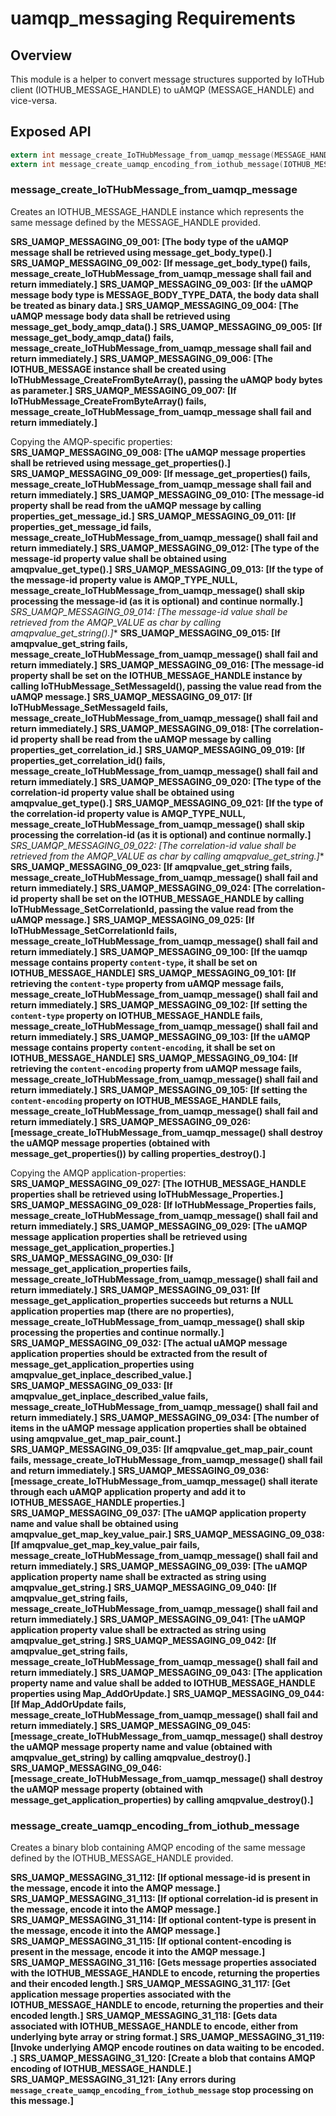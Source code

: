 # uamqp_messaging Requirements


## Overview

This module is a helper to convert message structures supported by IoTHub client (IOTHUB_MESSAGE_HANDLE) to uAMQP (MESSAGE_HANDLE) and vice-versa. 

## Exposed API

```c
extern int message_create_IoTHubMessage_from_uamqp_message(MESSAGE_HANDLE uamqp_message, IOTHUB_MESSAGE_HANDLE* iothubclient_message);
extern int message_create_uamqp_encoding_from_iothub_message(IOTHUB_MESSAGE_HANDLE message_handle, BINARY_DATA* body_binary_data);
```


### message_create_IoTHubMessage_from_uamqp_message

Creates an IOTHUB_MESSAGE_HANDLE instance which represents the same message defined by the MESSAGE_HANDLE provided.

**SRS_UAMQP_MESSAGING_09_001: [**The body type of the uAMQP message shall be retrieved using message_get_body_type().**]**
**SRS_UAMQP_MESSAGING_09_002: [**If message_get_body_type() fails, message_create_IoTHubMessage_from_uamqp_message shall fail and return immediately.**]**
**SRS_UAMQP_MESSAGING_09_003: [**If the uAMQP message body type is MESSAGE_BODY_TYPE_DATA, the body data shall be treated as binary data.**]**
**SRS_UAMQP_MESSAGING_09_004: [**The uAMQP message body data shall be retrieved using message_get_body_amqp_data().**]**
**SRS_UAMQP_MESSAGING_09_005: [**If message_get_body_amqp_data() fails, message_create_IoTHubMessage_from_uamqp_message shall fail and return immediately.**]**
**SRS_UAMQP_MESSAGING_09_006: [**The IOTHUB_MESSAGE instance shall be created using IoTHubMessage_CreateFromByteArray(), passing the uAMQP body bytes as parameter.**]**
**SRS_UAMQP_MESSAGING_09_007: [**If IoTHubMessage_CreateFromByteArray() fails, message_create_IoTHubMessage_from_uamqp_message shall fail and return immediately.**]**

Copying the AMQP-specific properties:
**SRS_UAMQP_MESSAGING_09_008: [**The uAMQP message properties shall be retrieved using message_get_properties().**]**
**SRS_UAMQP_MESSAGING_09_009: [**If message_get_properties() fails, message_create_IoTHubMessage_from_uamqp_message shall fail and return immediately.**]**
**SRS_UAMQP_MESSAGING_09_010: [**The message-id property shall be read from the uAMQP message by calling properties_get_message_id.**]**
**SRS_UAMQP_MESSAGING_09_011: [**If properties_get_message_id fails, message_create_IoTHubMessage_from_uamqp_message() shall fail and return immediately.**]**
**SRS_UAMQP_MESSAGING_09_012: [**The type of the message-id property value shall be obtained using amqpvalue_get_type().**]**
**SRS_UAMQP_MESSAGING_09_013: [**If the type of the message-id property value is AMQP_TYPE_NULL, message_create_IoTHubMessage_from_uamqp_message() shall skip processing the message-id (as it is optional) and continue normally.**]**
**SRS_UAMQP_MESSAGING_09_014: [**The message-id value shall be retrieved from the AMQP_VALUE as char* by calling amqpvalue_get_string().**]**
**SRS_UAMQP_MESSAGING_09_015: [**If amqpvalue_get_string fails, message_create_IoTHubMessage_from_uamqp_message() shall fail and return immediately.**]**
**SRS_UAMQP_MESSAGING_09_016: [**The message-id property shall be set on the IOTHUB_MESSAGE_HANDLE instance by calling IoTHubMessage_SetMessageId(), passing the value read from the uAMQP message.**]**
**SRS_UAMQP_MESSAGING_09_017: [**If IoTHubMessage_SetMessageId fails, message_create_IoTHubMessage_from_uamqp_message() shall fail and return immediately.**]**
**SRS_UAMQP_MESSAGING_09_018: [**The correlation-id property shall be read from the uAMQP message by calling properties_get_correlation_id.**]**
**SRS_UAMQP_MESSAGING_09_019: [**If properties_get_correlation_id() fails, message_create_IoTHubMessage_from_uamqp_message() shall fail and return immediately.**]**
**SRS_UAMQP_MESSAGING_09_020: [**The type of the correlation-id property value shall be obtained using amqpvalue_get_type().**]**
**SRS_UAMQP_MESSAGING_09_021: [**If the type of the correlation-id property value is AMQP_TYPE_NULL, message_create_IoTHubMessage_from_uamqp_message() shall skip processing the correlation-id (as it is optional) and continue normally.**]**
**SRS_UAMQP_MESSAGING_09_022: [**The correlation-id value shall be retrieved from the AMQP_VALUE as char* by calling amqpvalue_get_string.**]**
**SRS_UAMQP_MESSAGING_09_023: [**If amqpvalue_get_string fails, message_create_IoTHubMessage_from_uamqp_message() shall fail and return immediately.**]**
**SRS_UAMQP_MESSAGING_09_024: [**The correlation-id property shall be set on the IOTHUB_MESSAGE_HANDLE by calling IoTHubMessage_SetCorrelationId, passing the value read from the uAMQP message.**]**
**SRS_UAMQP_MESSAGING_09_025: [**If IoTHubMessage_SetCorrelationId fails, message_create_IoTHubMessage_from_uamqp_message() shall fail and return immediately.**]**
**SRS_UAMQP_MESSAGING_09_100: [**If the uamqp message contains property `content-type`, it shall be set on IOTHUB_MESSAGE_HANDLE**]**
**SRS_UAMQP_MESSAGING_09_101: [**If retrieving the `content-type` property from uAMQP message fails, message_create_IoTHubMessage_from_uamqp_message() shall fail and return immediately.**]**
**SRS_UAMQP_MESSAGING_09_102: [**If setting the `content-type` property on IOTHUB_MESSAGE_HANDLE fails, message_create_IoTHubMessage_from_uamqp_message() shall fail and return immediately.**]**
**SRS_UAMQP_MESSAGING_09_103: [**If the uAMQP message contains property `content-encoding`, it shall be set on IOTHUB_MESSAGE_HANDLE**]**
**SRS_UAMQP_MESSAGING_09_104: [**If retrieving the `content-encoding` property from uAMQP message fails, message_create_IoTHubMessage_from_uamqp_message() shall fail and return immediately.**]**
**SRS_UAMQP_MESSAGING_09_105: [**If setting the `content-encoding` property on IOTHUB_MESSAGE_HANDLE fails, message_create_IoTHubMessage_from_uamqp_message() shall fail and return immediately.**]**
**SRS_UAMQP_MESSAGING_09_026: [**message_create_IoTHubMessage_from_uamqp_message() shall destroy the uAMQP message properties (obtained with message_get_properties()) by calling properties_destroy().**]**

Copying the AMQP application-properties:
**SRS_UAMQP_MESSAGING_09_027: [**The IOTHUB_MESSAGE_HANDLE properties shall be retrieved using IoTHubMessage_Properties.**]**
**SRS_UAMQP_MESSAGING_09_028: [**If IoTHubMessage_Properties fails, message_create_IoTHubMessage_from_uamqp_message() shall fail and return immediately.**]**
**SRS_UAMQP_MESSAGING_09_029: [**The uAMQP message application properties shall be retrieved using message_get_application_properties.**]**
**SRS_UAMQP_MESSAGING_09_030: [**If message_get_application_properties fails, message_create_IoTHubMessage_from_uamqp_message() shall fail and return immediately.**]**
**SRS_UAMQP_MESSAGING_09_031: [**If message_get_application_properties succeeds but returns a NULL application properties map (there are no properties), message_create_IoTHubMessage_from_uamqp_message() shall skip processing the properties and continue normally.**]**
**SRS_UAMQP_MESSAGING_09_032: [**The actual uAMQP message application properties should be extracted from the result of message_get_application_properties using amqpvalue_get_inplace_described_value.**]**
**SRS_UAMQP_MESSAGING_09_033: [**If amqpvalue_get_inplace_described_value fails, message_create_IoTHubMessage_from_uamqp_message() shall fail and return immediately.**]**
**SRS_UAMQP_MESSAGING_09_034: [**The number of items in the uAMQP message application properties shall be obtained using amqpvalue_get_map_pair_count.**]**
**SRS_UAMQP_MESSAGING_09_035: [**If amqpvalue_get_map_pair_count fails, message_create_IoTHubMessage_from_uamqp_message() shall fail and return immediately.**]**
**SRS_UAMQP_MESSAGING_09_036: [**message_create_IoTHubMessage_from_uamqp_message() shall iterate through each uAMQP application property and add it to IOTHUB_MESSAGE_HANDLE properties.**]**
**SRS_UAMQP_MESSAGING_09_037: [**The uAMQP application property name and value shall be obtained using amqpvalue_get_map_key_value_pair.**]**
**SRS_UAMQP_MESSAGING_09_038: [**If amqpvalue_get_map_key_value_pair fails, message_create_IoTHubMessage_from_uamqp_message() shall fail and return immediately.**]**
**SRS_UAMQP_MESSAGING_09_039: [**The uAMQP application property name shall be extracted as string using amqpvalue_get_string.**]**
**SRS_UAMQP_MESSAGING_09_040: [**If amqpvalue_get_string fails, message_create_IoTHubMessage_from_uamqp_message() shall fail and return immediately.**]**
**SRS_UAMQP_MESSAGING_09_041: [**The uAMQP application property value shall be extracted as string using amqpvalue_get_string.**]**
**SRS_UAMQP_MESSAGING_09_042: [**If amqpvalue_get_string fails, message_create_IoTHubMessage_from_uamqp_message() shall fail and return immediately.**]**
**SRS_UAMQP_MESSAGING_09_043: [**The application property name and value shall be added to IOTHUB_MESSAGE_HANDLE properties using Map_AddOrUpdate.**]**
**SRS_UAMQP_MESSAGING_09_044: [**If Map_AddOrUpdate fails, message_create_IoTHubMessage_from_uamqp_message() shall fail and return immediately.**]**
**SRS_UAMQP_MESSAGING_09_045: [**message_create_IoTHubMessage_from_uamqp_message() shall destroy the uAMQP message property name and value (obtained with amqpvalue_get_string) by calling amqpvalue_destroy().**]**
**SRS_UAMQP_MESSAGING_09_046: [**message_create_IoTHubMessage_from_uamqp_message() shall destroy the uAMQP message property (obtained with message_get_application_properties) by calling amqpvalue_destroy().**]**


### message_create_uamqp_encoding_from_iothub_message

Creates a binary blob containing AMQP encoding of the same message defined by the IOTHUB_MESSAGE_HANDLE provided.

**SRS_UAMQP_MESSAGING_31_112: [**If optional message-id is present in the message, encode it into the AMQP message.**]**
**SRS_UAMQP_MESSAGING_31_113: [**If optional correlation-id is present in the message, encode it into the AMQP message.**]**
**SRS_UAMQP_MESSAGING_31_114: [**If optional content-type is present in the message, encode it into the AMQP message.**]**
**SRS_UAMQP_MESSAGING_31_115: [**If optional content-encoding is present in the message, encode it into the AMQP message.**]**
**SRS_UAMQP_MESSAGING_31_116: [**Gets message properties associated with the IOTHUB_MESSAGE_HANDLE to encode, returning the properties and their encoded length.**]**
**SRS_UAMQP_MESSAGING_31_117: [**Get application message properties associated with the IOTHUB_MESSAGE_HANDLE to encode, returning the properties and their encoded length.**]**
**SRS_UAMQP_MESSAGING_31_118: [**Gets data associated with IOTHUB_MESSAGE_HANDLE to encode, either from underlying byte array or string format.**]**
**SRS_UAMQP_MESSAGING_31_119: [**Invoke underlying AMQP encode routines on data waiting to be encoded.  .**]**
**SRS_UAMQP_MESSAGING_31_120: [**Create a blob that contains AMQP encoding of IOTHUB_MESSAGE_HANDLE.**]**
**SRS_UAMQP_MESSAGING_31_121: [**Any errors during `message_create_uamqp_encoding_from_iothub_message` stop processing on this message.**]**

